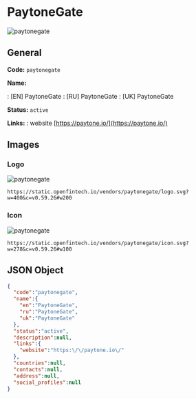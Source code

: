 
# PaytoneGate 
![paytonegate](https://static.openfintech.io/vendors/paytonegate/logo.svg?w=400&c=v0.59.26#w200)  

## General 
 
**Code:** `paytonegate` 
 
**Name:** 
 
:	[EN] PaytoneGate 
:	[RU] PaytoneGate 
:	[UK] PaytoneGate 
 
**Status:** `active` 
 
**Links:** 
: website [https://paytone.io/](https://paytone.io/) 
 

## Images 

### Logo 
 
![paytonegate](https://static.openfintech.io/vendors/paytonegate/logo.svg?w=400&c=v0.59.26#w200)  

```
https://static.openfintech.io/vendors/paytonegate/logo.svg?w=400&c=v0.59.26#w200
```  

### Icon 
 
![paytonegate](https://static.openfintech.io/vendors/paytonegate/icon.svg?w=278&c=v0.59.26#w100)  

```
https://static.openfintech.io/vendors/paytonegate/icon.svg?w=278&c=v0.59.26#w100
```  

## JSON Object 

```json
{
  "code":"paytonegate",
  "name":{
    "en":"PaytoneGate",
    "ru":"PaytoneGate",
    "uk":"PaytoneGate"
  },
  "status":"active",
  "description":null,
  "links":{
    "website":"https:\/\/paytone.io\/"
  },
  "countries":null,
  "contacts":null,
  "address":null,
  "social_profiles":null
}
```  

